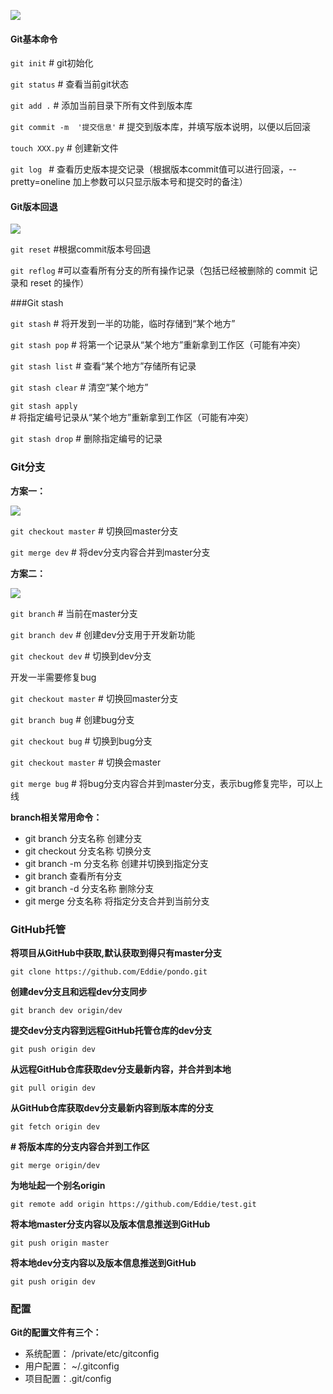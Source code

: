 ![](https://ws3.sinaimg.cn/large/006tNbRwly1fxtkfrm0cdj30ps0m8dhi.jpg)

#### Git基本命令

```git init```              # git初始化

```git status```  	# 查看当前git状态

```git add .```           # 添加当前目录下所有文件到版本库

```git commit -m  '提交信息'```        # 提交到版本库，并填写版本说明，以便以后回滚

```touch XXX.py```     # 创建新文件

```git log ```               # 查看历史版本提交记录（根据版本commit值可以进行回滚，--pretty=oneline 加上参数可以只显示版本号和提交时的备注）



#### Git版本回退

![](https://ws1.sinaimg.cn/large/006tNbRwly1fxtknispsij30qk156n0u.jpg)

```git reset```		#根据commit版本号回退

```git reflog```		#可以查看所有分支的所有操作记录（包括已经被删除的 commit 记录和 reset 的操作）



###Git stash

```git stash```           	# 将开发到一半的功能，临时存储到“某个地方”

```git stash pop```   	# 将第一个记录从“某个地方”重新拿到工作区（可能有冲突）

```git stash list``` 	# 查看“某个地方”存储所有记录

```git stash clear```       # 清空“某个地方”

```git stash apply ```       # 将指定编号记录从“某个地方”重新拿到工作区（可能有冲突）

```git stash drop```		# 删除指定编号的记录



### Git分支

__方案一：__

![](https://ws3.sinaimg.cn/large/006tNbRwly1fxtl2ugns5j31um0iwq7u.jpg)

```git checkout master``` 		# 切换回master分支

```git merge dev```               		# 将dev分支内容合并到master分支

__方案二：__

![](https://ws3.sinaimg.cn/large/006tNbRwly1fxtl6jgqabj326m0he0yx.jpg)

```git branch```                     		# 当前在master分支

```git branch dev```                 	# 创建dev分支用于开发新功能

```git checkout dev```			# 切换到dev分支



开发一半需要修复bug

```git checkout master```		# 切换回master分支

```git branch bug```                 	# 创建bug分支

```git checkout bug```			# 切换到bug分支

```git checkout master```		# 切换会master

```git merge bug```		# 将bug分支内容合并到master分支，表示bug修复完毕，可以上线



__branch相关常用命令：__

- git branch 分支名称             创建分支
- git checkout 分支名称          切换分支
- git branch -m 分支名称        创建并切换到指定分支
- git branch                          查看所有分支
- git branch -d 分支名称         删除分支
- git merge 分支名称              将指定分支合并到当前分支



### GitHub托管

__将项目从GitHub中获取,默认获取到得只有master分支__

```
git clone https://github.com/Eddie/pondo.git
```

__创建dev分支且和远程dev分支同步__

```
git branch dev origin/dev
```

__提交dev分支内容到远程GitHub托管仓库的dev分支__

```
git push origin dev
```

__从远程GitHub仓库获取dev分支最新内容，并合并到本地__

```
git pull origin dev 
```

__从GitHub仓库获取dev分支最新内容到版本库的分支__

```
git fetch origin dev
```

__# 将版本库的分支内容合并到工作区__

```
git merge origin/dev
```

__为地址起一个别名origin__

```
git remote add origin https://github.com/Eddie/test.git
```

__将本地master分支内容以及版本信息推送到GitHub__

```
git push origin master
```

__将本地dev分支内容以及版本信息推送到GitHub__

```
git push origin dev 
```



### 配置

__Git的配置文件有三个：__

- 系统配置： /private/etc/gitconfig
- 用户配置： ~/.gitconfig
- 项目配置：.git/config